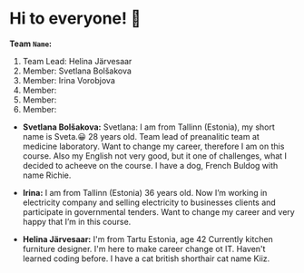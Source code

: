 # Hi to everyone! 🙂

**Team `Name`:**

1. Team Lead: Helina Järvesaar 
2. Member: Svetlana Bolšakova
3. Member: Irina Vorobjova
4. Member:
5. Member:
6. Member:

- **Svetlana Bolšakova:** 
Svetlana: I am from Tallinn (Estonia), my short name is Sveta.😀 
28 years old. Team lead of preanalitic team at medicine laboratory. 
Want to change my career, therefore I am on this course.
Also my English not very good, but it one of challenges, what I decided to acheeve on the course.
I have a dog, French Buldog with name Richie.

- **Irina:** I am from Tallinn (Estonia) 36 years old. Now I’m working in electricity company and selling electricity to businesses clients and participate in governmental tenders. Want to change my career and very happy that I’m in this course.
  
- **Helina Järvesaar:** 
I'm from Tartu Estonia, age 42
Currently kitchen furniture designer.
I'm here to make career change ot IT. Haven't learned coding before.
I have a cat british shorthair cat name Kiiz. 

